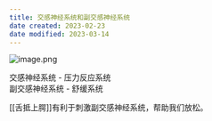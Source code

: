 ```yaml
---
title: 交感神经系统和副交感神经系统
date created: 2023-02-23
date modified: 2023-03-14
---
```


![image.png](https://img.oldwinter.top/202302231958271.png)

交感神经系统 - 压力反应系统  
副交感神经系统 - 舒缓系统

[[舌抵上腭]]有利于刺激副交感神经系统，帮助我们放松。
